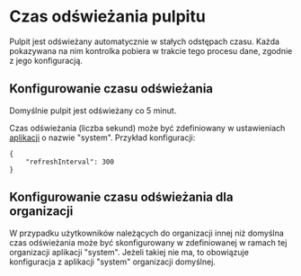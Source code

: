 # Czas odświeżania pulpitu
Pulpit jest odświeżany automatycznie w stałych odstępach czasu. Każda pokazywana na nim kontrolka pobiera 
w trakcie tego procesu dane, zgodnie z jego konfiguracją.

## Konfigurowanie czasu odświeżania
Domyślnie pulpit jest odświeżany co 5 minut.

Czas odświeżania (liczba sekund) może być zdefiniowany w ustawieniach [aplikacji](/pl/features/applications/intro.md) o nazwie "system". Przykład konfiguracji:

```
{
    "refreshInterval": 300
}
```

## Konfigurowanie czasu odświeżania dla organizacji

W przypadku użytkowników należących do organizacji innej niż domyślna czas odświeżania może być skonfigurowany
w zdefiniowanej w ramach tej organizacji aplikacji "system". Jeżeli takiej nie ma, to obowiązuje konfiguracja z aplikacji "system" organizacji domyślnej.